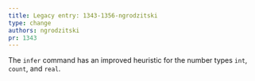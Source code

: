 ```yaml
---
title: Legacy entry: 1343-1356-ngrodzitski
type: change
authors: ngrodzitski
pr: 1343
---
```


The `infer` command has an improved heuristic for the number types `int`,
`count`, and `real`.
